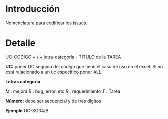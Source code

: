 # Introducción #

Nomenclatura para codificar los issues.

# Detalle #

UC-CODIGO + / + letra-categoría - TITULO de la TAREA

**UC:** poner UC seguido del código que tiene el caso de uso en el excel. Si no está relacionado a un uc especifico poner ALL.

**Letras categoría**

_M_ : mejora
_B_ : bug, error, etc
_R_ : requerimiento
_T_ : Tarea

**Número:** debe ser secuencial y de tres dígitos

**Ejemplo**
UC-SO34/B